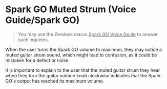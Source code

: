 # Spark GO Muted Strum (Voice Guide/Spark GO)
> You may use the Zendesk macro <u>Spark GO Voice Guide</u> to answer such inquiries. 

When the user turns the Spark GO volume to maximum, they may notice a muted guitar strum sound, which might lead to confusion, as it could be mistaken for a defect or noise. 

It is important to explain to the user that the muted guitar strum they hear when they turn the guitar volume knob clockwise indicates that the Spark GO's output has reached its maximum volume.